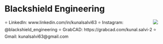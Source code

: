 <h1>Blackshield Engineering </h1>

<img align="right"  src="https://github-readme-stats.vercel.app/api?username=embeddedalpha&show_icons=true&count_private=true&theme=tokyonight&hide_title=true" />
⭐ LinkedIn: www.linkedin.com/in/kunalsalvi63
⭐ Instagram: @blackshield_engineering
⭐ GrabCAD: https://grabcad.com/kunal.salvi-2
⭐ Gmail: kunalsalvi63@gmail.com





<!--
**embeddedalpha/embeddedalpha** is a ✨ _special_ ✨ repository because its `README.md` (this file) appears on your GitHub profile.

Here are some ideas to get you started:

- 🔭 I’m currently working on ...
- 🌱 I’m currently learning ...
- 👯 I’m looking to collaborate on ...
- 🤔 I’m looking for help with ...
- 💬 Ask me about ...
- 📫 How to reach me: ...
- 😄 Pronouns: ...
- ⚡ Fun fact: ...
-->
